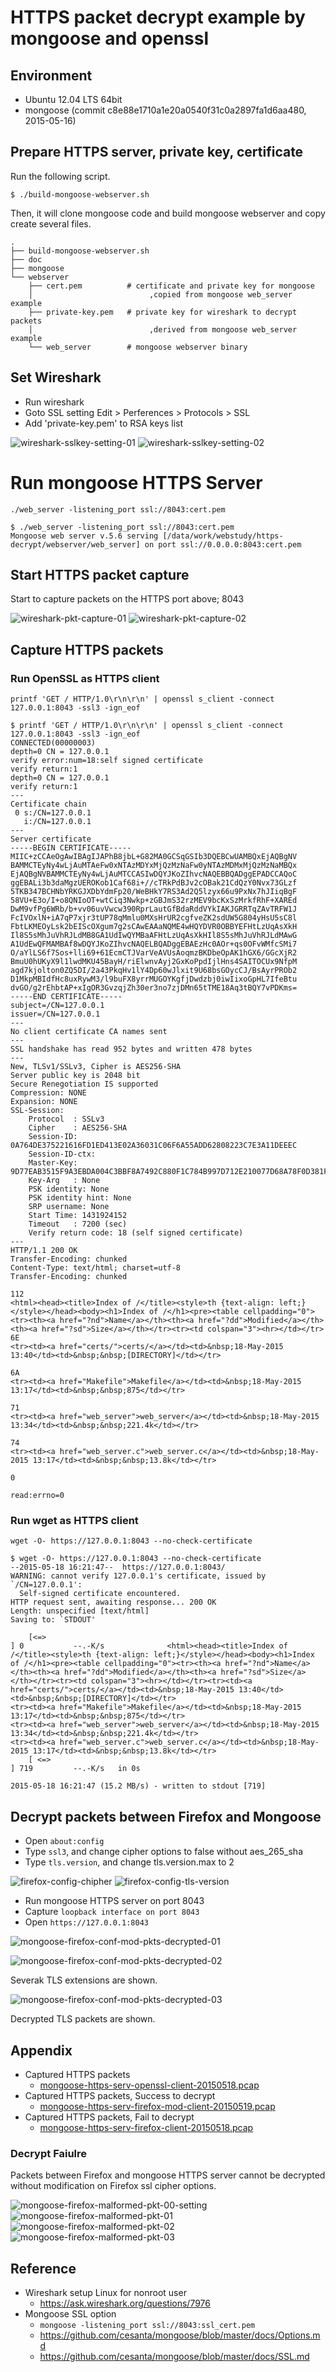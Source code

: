 # HTTPS packet decrypt example by mongoose and openssl

## Environment

* Ubuntu 12.04 LTS 64bit
* mongoose (commit c8e88e1710a1e20a0540f31c0a2897fa1d6aa480, 2015-05-16)

## Prepare HTTPS server, private key, certificate

Run the following script.

```
$ ./build-mongoose-webserver.sh
```

Then, it will clone mongoose code and build mongoose webserver and copy create several files.

```
.
├── build-mongoose-webserver.sh
├── doc
├── mongoose
└── webserver
    ├── cert.pem          # certificate and private key for mongoose
    │                          ,copied from mongoose web_server example
    ├── private-key.pem   # private key for wireshark to decrypt packets
    │                          ,derived from mongoose web_server example
    └── web_server        # mongoose webserver binary
```

## Set Wireshark

- Run wireshark
- Goto SSL setting Edit > Perferences > Protocols > SSL
- Add 'private-key.pem' to RSA keys list

![wireshark-sslkey-setting-01](doc/wireshark-sslkey-setting-01.png)
![wireshark-sslkey-setting-02](doc/wireshark-sslkey-setting-02.png)

# Run mongoose HTTPS Server

`./web_server -listening_port ssl://8043:cert.pem`

```
$ ./web_server -listening_port ssl://8043:cert.pem
Mongoose web server v.5.6 serving [/data/work/webstudy/https-decrypt/webserver/web_server] on port ssl://0.0.0.0:8043:cert.pem
```

## Start HTTPS packet capture

Start to capture packets on the HTTPS port above; 8043

![wireshark-pkt-capture-01](doc/wireshark-pkt-capture-01.png)
![wireshark-pkt-capture-02](doc/wireshark-pkt-capture-02.png)

## Capture HTTPS packets

### Run OpenSSL as HTTPS client

`printf 'GET / HTTP/1.0\r\n\r\n' | openssl s_client -connect 127.0.0.1:8043 -ssl3 -ign_eof`

```
$ printf 'GET / HTTP/1.0\r\n\r\n' | openssl s_client -connect 127.0.0.1:8043 -ssl3 -ign_eof
CONNECTED(00000003)
depth=0 CN = 127.0.0.1
verify error:num=18:self signed certificate
verify return:1
depth=0 CN = 127.0.0.1
verify return:1
---
Certificate chain
 0 s:/CN=127.0.0.1
   i:/CN=127.0.0.1
---
Server certificate
-----BEGIN CERTIFICATE-----
MIIC+zCCAeOgAwIBAgIJAPhB8jbL+G82MA0GCSqGSIb3DQEBCwUAMBQxEjAQBgNV
BAMMCTEyNy4wLjAuMTAeFw0xNTAzMDYxMjQzMzNaFw0yNTAzMDMxMjQzMzNaMBQx
EjAQBgNVBAMMCTEyNy4wLjAuMTCCASIwDQYJKoZIhvcNAQEBBQADggEPADCCAQoC
ggEBALi3b3daMgzUEROKob1Caf68i+//cTRkPdBJv2cOBak21CdQzY0Nvx73GLzf
5TKB347BCHNbYRKGJXDbYdmFp20/WeBHkY7RS3Ad2Q5lzyx66u9PxNx7hJIiqBgF
58VU+E3o/I+o8QNIoOT+wtCiq3Nwkp+zGBJmS32rzMEV9bcKxSzMrkfRhF+XAREd
DwM9vfPg6WRb/b+vv06uvVwcw390RprLautGfBdaRddVYkIAKJGRRTqZAvTRFW1J
FcIVOxlN+iA7qP7xjr3tUP78qMmlu0MXsHrUR2cgfveZK2sdUW5G804yHsU5sC8l
FbtLKMEOyLsk2bEIScOXgum7g2sCAwEAAaNQME4wHQYDVR0OBBYEFHtLzUqAsXkH
Il8S5sMhJuVhRJLdMB8GA1UdIwQYMBaAFHtLzUqAsXkHIl8S5sMhJuVhRJLdMAwG
A1UdEwQFMAMBAf8wDQYJKoZIhvcNAQELBQADggEBAEzHc0AOr+qs0OFvWMfcSMi7
O/aYlLS6f7Sos+lli69+61EcmCTJVarVeAVUsAoqmzBKDbeOpAK1hGX6/GGcXjR2
BmuU0hUKyX9l1lwdMKU45BayH/riElwnvAyj2GxKoPpdIjlHns4SAITOCUx9NfpM
agd7kjolton0ZQ5DI/2a43PkqHv1lY4Dp60wJlxit9U68bsGOycCJ/BsAyrPROb2
D1MkpMBIdfHc8uxRywM3/l9buFX8yrrMUGOYKgfjDwdzbj0iwIixoGpHL7IfeBtu
dvGO/g2rEhbtAP+xIgOR3GvzqjZh30er3no7zjDMn65tTME18Aq3tBQY7vPDKms=
-----END CERTIFICATE-----
subject=/CN=127.0.0.1
issuer=/CN=127.0.0.1
---
No client certificate CA names sent
---
SSL handshake has read 952 bytes and written 478 bytes
---
New, TLSv1/SSLv3, Cipher is AES256-SHA
Server public key is 2048 bit
Secure Renegotiation IS supported
Compression: NONE
Expansion: NONE
SSL-Session:
    Protocol  : SSLv3
    Cipher    : AES256-SHA
    Session-ID: 0A764DE375221616FD1ED413E02A36031C06F6A55ADD62808223C7E3A11DEEEC
    Session-ID-ctx: 
    Master-Key: 9D77EAB3515F9A3EBDA004C3BBF8A7492C880F1C784B997D712E210077D68A78F0D381FC66FEE02D7D7FCB3E64E602E5
    Key-Arg   : None
    PSK identity: None
    PSK identity hint: None
    SRP username: None
    Start Time: 1431924152
    Timeout   : 7200 (sec)
    Verify return code: 18 (self signed certificate)
---
HTTP/1.1 200 OK
Transfer-Encoding: chunked
Content-Type: text/html; charset=utf-8
Transfer-Encoding: chunked

112
<html><head><title>Index of /</title><style>th {text-align: left;}</style></head><body><h1>Index of /</h1><pre><table cellpadding="0"><tr><th><a href="?nd">Name</a></th><th><a href="?dd">Modified</a></th><th><a href="?sd">Size</a></th></tr><tr><td colspan="3"><hr></td></tr>
6E
<tr><td><a href="certs/">certs/</a></td><td>&nbsp;18-May-2015 13:40</td><td>&nbsp;&nbsp;[DIRECTORY]</td></tr>

6A
<tr><td><a href="Makefile">Makefile</a></td><td>&nbsp;18-May-2015 13:17</td><td>&nbsp;&nbsp;875</td></tr>

71
<tr><td><a href="web_server">web_server</a></td><td>&nbsp;18-May-2015 13:34</td><td>&nbsp;&nbsp;221.4k</td></tr>

74
<tr><td><a href="web_server.c">web_server.c</a></td><td>&nbsp;18-May-2015 13:17</td><td>&nbsp;&nbsp;13.8k</td></tr>

0

read:errno=0
```

### Run wget as HTTPS client

`wget -O- https://127.0.0.1:8043 --no-check-certificate`

```
$ wget -O- https://127.0.0.1:8043 --no-check-certificate
--2015-05-18 16:21:47--  https://127.0.0.1:8043/
WARNING: cannot verify 127.0.0.1's certificate, issued by `/CN=127.0.0.1':
  Self-signed certificate encountered.
HTTP request sent, awaiting response... 200 OK
Length: unspecified [text/html]
Saving to: `STDOUT'

    [<=>                                                                                        ] 0           --.-K/s              <html><head><title>Index of /</title><style>th {text-align: left;}</style></head><body><h1>Index of /</h1><pre><table cellpadding="0"><tr><th><a href="?nd">Name</a></th><th><a href="?dd">Modified</a></th><th><a href="?sd">Size</a></th></tr><tr><td colspan="3"><hr></td></tr><tr><td><a href="certs/">certs/</a></td><td>&nbsp;18-May-2015 13:40</td><td>&nbsp;&nbsp;[DIRECTORY]</td></tr>
<tr><td><a href="Makefile">Makefile</a></td><td>&nbsp;18-May-2015 13:17</td><td>&nbsp;&nbsp;875</td></tr>
<tr><td><a href="web_server">web_server</a></td><td>&nbsp;18-May-2015 13:34</td><td>&nbsp;&nbsp;221.4k</td></tr>
<tr><td><a href="web_server.c">web_server.c</a></td><td>&nbsp;18-May-2015 13:17</td><td>&nbsp;&nbsp;13.8k</td></tr>
    [ <=>                                                                                       ] 719         --.-K/s   in 0s      

2015-05-18 16:21:47 (15.2 MB/s) - written to stdout [719]
```

## Decrypt packets between Firefox and Mongoose

* Open `about:config`
* Type `ssl3`, and change cipher options to false without aes_265_sha
* Type `tls.version`, and change tls.version.max to 2

![firefox-config-chipher](doc/firefox-config-chipher.png)
![firefox-config-tls-version](doc/firefox-config-tls-version.png)



* Run mongoose HTTPS server on port 8043
* Capture `loopback interface on port 8043`
* Open `https://127.0.0.1:8043`

![mongoose-firefox-conf-mod-pkts-decrypted-01](doc/mongoose-firefox-conf-mod-pkts-decrypted-01.png)

![mongoose-firefox-conf-mod-pkts-decrypted-02](doc/mongoose-firefox-conf-mod-pkts-decrypted-02.png)

Severak TLS extensions are shown.

![mongoose-firefox-conf-mod-pkts-decrypted-03](doc/mongoose-firefox-conf-mod-pkts-decrypted-03.png)

Decrypted TLS packets are shown.

## Appendix

* Captured HTTPS packets
    * [mongoose-https-serv-openssl-client-20150518.pcap](doc/mongoose-https-serv-openssl-client-20150518.pcap)
* Captured HTTPS packets, Success to decrypt
    * [mongoose-https-serv-firefox-mod-client-20150519.pcap](doc/mongoose-https-serv-firefox-mod-client-20150519.pcap)
* Captured HTTPS packets, Fail to decrypt
    * [mongoose-https-serv-firefox-client-20150518.pcap](doc/mongoose-https-serv-firefox-client-20150518.pcap)


### Decrypt Faiulre

Packets between Firefox and mongoose HTTPS server cannot be decrypted without modification on Firefox ssl cipher options.

![mongoose-firefox-malformed-pkt-00-setting](doc/mongoose-firefox-malformed-pkt-00-setting.png)
![mongoose-firefox-malformed-pkt-01](doc/mongoose-firefox-malformed-pkt-01.png)
![mongoose-firefox-malformed-pkt-02](doc/mongoose-firefox-malformed-pkt-02.png)
![mongoose-firefox-malformed-pkt-03](doc/mongoose-firefox-malformed-pkt-03.png)

## Reference

* Wireshark setup Linux for nonroot user
    * https://ask.wireshark.org/questions/7976
* Mongoose SSL option
    * `mongoose -listening_port ssl://8043:ssl_cert.pem`
    * https://github.com/cesanta/mongoose/blob/master/docs/Options.md
    * https://github.com/cesanta/mongoose/blob/master/docs/SSL.md
